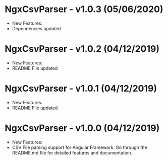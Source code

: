 # NgxCsvParser - v1.0.3 (05/06/2020)
* New Features:
* Dependencies updated

# NgxCsvParser - v1.0.2 (04/12/2019)
* New Features:
* README File updated

# NgxCsvParser - v1.0.1 (04/12/2019)
* New Features:
* README File updated

# NgxCsvParser - v1.0.0 (04/12/2019)
* New Features:
* CSV File parsing support for Angular Framework. Go through the README.md file for detailed features and documentation.